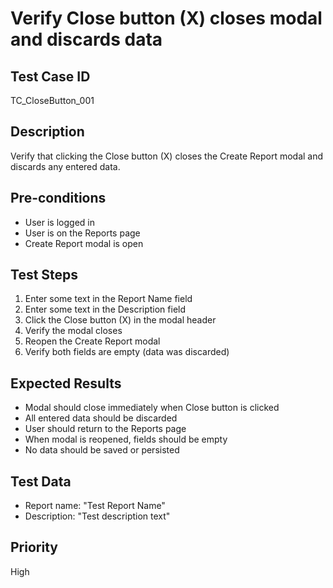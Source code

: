 # Verify Close button (X) closes modal and discards data

## Test Case ID
TC_CloseButton_001

## Description
Verify that clicking the Close button (X) closes the Create Report modal and discards any entered data.

## Pre-conditions
- User is logged in
- User is on the Reports page
- Create Report modal is open

## Test Steps
1. Enter some text in the Report Name field
2. Enter some text in the Description field
3. Click the Close button (X) in the modal header
4. Verify the modal closes
5. Reopen the Create Report modal
6. Verify both fields are empty (data was discarded)

## Expected Results
- Modal should close immediately when Close button is clicked
- All entered data should be discarded
- User should return to the Reports page
- When modal is reopened, fields should be empty
- No data should be saved or persisted

## Test Data
- Report name: "Test Report Name"
- Description: "Test description text"

## Priority
High